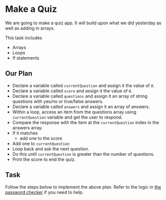 # Make a Quiz

We are going to make a quiz app. It will build upon what we did yesterday as well as adding in arrays.

This task includes

- Arrays
- Loops
- If statements

## Our Plan

- Declare a variable called `currentQuestion` and assign it the value of `0`.
- Declare a variable called `score` and assign it the value of `0`.
- Declare a variable called `questions` and assign it an array of string questions with yes/no or true/false answers.
- Declare a variable called `answers` and assign it an array of answers.
- Within a loop, access an item from the questions array using `currentQuestion` variable and get the user to respond.
- Compare the response with the item at the `currentQuestion` index in the answers array.
- If it matches
  - add one to the score
- Add one to `currentQuestion`
- Loop back and ask the next question.
- Do this until `currentQuestion` is greater than the number of questions.
- Print the score to end the quiz.

## Task

Follow the steps below to implement the above plan. Refer to the logic in [the password checker](../js-101/password-checker.md) if you need to help.
